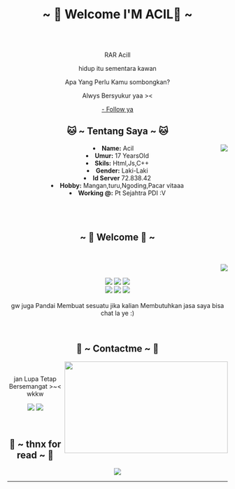 <body>
  <center>
<h1 align="center">~ 💖 Welcome I'M ACIL💖 ~</h1>
<br>
<div align="center">
  </a>
    <br>
  <p>RAR Acill</p>
  <p>hidup itu sementara kawan</p>
  <p>Apa Yang Perlu Kamu sombongkan?</p>
<p>Alwys Bersyukur yaa ><</p>
<p><a href="https://instagram.com/acil.pedia">- Follow ya</a><p>
  
</div>
    <div align="center">
<!-- <img src="https://i.imgur.com/jx17oHT.gif"> -->
      </div>
<div>
<h2 align="center"> 🐱 ~ Tentang Saya ~ 🐱 </h2>
  <div align="center">
<img src="https://64.media.tumblr.com/e1f1c97123ae217eb731500e502e0083/tumblr_n9dxcikmIU1qc9zfzo7_r1_250.gif" align="right">
  </div>
<li>
 <b>Name:</b> Acil</li>
<li>
<b>Umur:</b> 17 YearsOld
</li>
<li>
<b>Skils:</b> Html,Js,C++
</li>
<li>
<b>Gender:</b> Laki-Laki
</li>
<li>
<b>Id Server</b> 72.838.42
</li>
<li>
<b>Hobby:</b> Mangan,turu,Ngoding,Pacar vitaaa
</li>
<li>
<b>Working @:</b> Pt Sejahtra PDI :V
</li>
<br><br><br>
</div>
<div>
<h2 align="center">            ~ 📇 Welcome 📇 ~</h2>
 <br>
<p>
  <div align="center">
<img src="https://i.pinimg.com/originals/8d/4b/77/8d4b77c44b7a68c0fd609411e2c0ec3c.gif" align="right">
  </div>
</div>
<div>
  <br>
<p align="center"><img src="https://img.shields.io/badge/adobe%20photoshop%20-%2331A8FF.svg?&style=for-the-badge&logo=adobe%20photoshop&logoColor=white"/> <img src="https://img.shields.io/badge/html5%20-%23E34F26.svg?&style=for-the-badge&logo=html5&logoColor=white"/> <img src="https://img.shields.io/badge/css3%20-%231572B6.svg?&style=for-the-badge&logo=css3&logoColor=white"/><br>
 <img src="https://img.shields.io/badge/node.js%20-%2343853D.svg?&style=for-the-badge&logo=node.js&logoColor=white"/> <img src="https://img.shields.io/badge/javascript%20-%23323330.svg?&style=for-the-badge&logo=javascript&logoColor=%23F7DF1E"/> <img src="https://img.shields.io/badge/git%20-%23F05033.svg?&style=for-the-badge&logo=git&logoColor=white"/> <br><br>
gw juga Pandai Membuat sesuatu jika kalian Membutuhkan jasa saya bisa chat la ye :)
</p>
<br>
<h2 align="center">           📝 ~ Contactme ~ 📝</h2>
  <div align="center">
<img src="https://i.imgur.com/KXx0cCx.gif" align="right" width="373.5px" height="208.5px">
  </div>
<br>
<p align="center">jan Lupa Tetap Bersemangat >~< wkkw</p>
<p align="center"><a href="wa.me/6283838757324" target="_blank"><img src="https://img.shields.io/badge/PwoolPwatyAkwali%20-%231DA1F2.svg?&style=for-the-badge&logo=Twitter&logoColor=white"/></a> <a href="https://discord.me/cozythighs" target="_blank"><img src="https://img.shields.io/badge/CowzyThwighs%20-%237289DA.svg?&style=for-the-badge&logo=discord&logoColor=white"/></a></p>
</div>
<br>
<div>
<h2 align="center">💖 ~ thnx for read ~ 💖</h2>
<div align="center">
<img src="https://i.imgur.com/tzYKRfd.gif">
</div>
<hr>
</div>
</div>
    </center>
</body>
